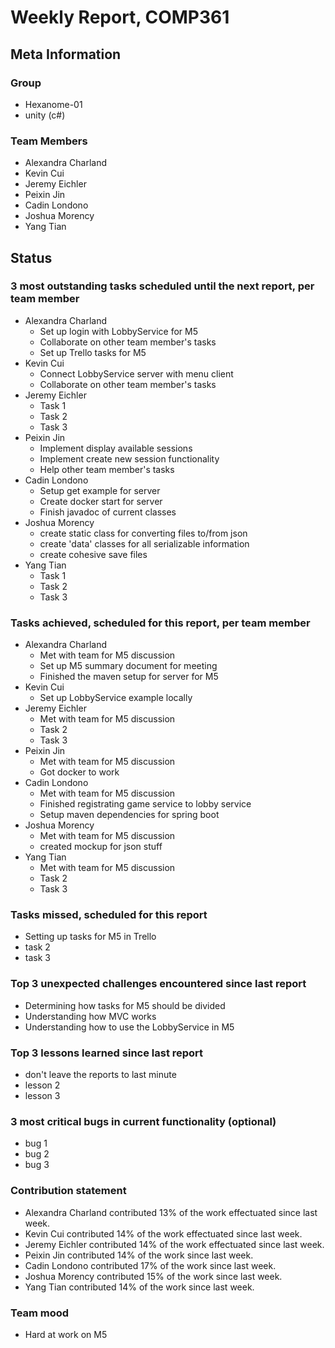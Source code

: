 # Weekly Report, COMP361

## Meta Information

### Group

 * Hexanome-01
 * unity (c#)

### Team Members

 * Alexandra Charland
 * Kevin Cui
 * Jeremy Eichler
 * Peixin Jin
 * Cadin Londono
 * Joshua Morency
 * Yang Tian

## Status

### 3 most outstanding tasks scheduled until the next report, per team member

 * Alexandra Charland
   * Set up login with LobbyService for M5
   * Collaborate on other team member's tasks
   * Set up Trello tasks for M5
 * Kevin Cui
   * Connect LobbyService server with menu client
   * Collaborate on other team member's tasks
 * Jeremy Eichler
   * Task 1
   * Task 2
   * Task 3
 * Peixin Jin
   * Implement display available sessions
   * Implement create new session functionality
   * Help other team member's tasks
 * Cadin Londono
   * Setup get example for server
   * Create docker start for server
   * Finish javadoc of current classes
 * Joshua Morency
   * create static class for converting files to/from json
   * create 'data' classes for all serializable information
   * create cohesive save files
 * Yang Tian
   * Task 1
   * Task 2
   * Task 3

### Tasks achieved, scheduled for this report, per team member

 * Alexandra Charland
   * Met with team for M5 discussion
   * Set up M5 summary document for meeting
   * Finished the maven setup for server for M5
 * Kevin Cui
   * Set up LobbyService example locally
 * Jeremy Eichler
   * Met with team for M5 discussion
   * Task 2
   * Task 3
 * Peixin Jin
   * Met with team for M5 discussion
   * Got docker to work
 * Cadin Londono
   * Met with team for M5 discussion
   * Finished registrating game service to lobby service
   * Setup maven dependencies for spring boot
 * Joshua Morency
   * Met with team for M5 discussion
   * created mockup for json stuff
 * Yang Tian
   * Met with team for M5 discussion
   * Task 2
   * Task 3

### Tasks missed, scheduled for this report

 * Setting up tasks for M5 in Trello
 * task 2
 * task 3

### Top 3 unexpected challenges encountered since last report

 * Determining how tasks for M5 should be divided
 * Understanding how MVC works
 * Understanding how to use the LobbyService in M5

### Top 3 lessons learned since last report

 * don't leave the reports to last minute
 * lesson 2
 * lesson 3

### 3 most critical bugs in current functionality (optional)

 * bug 1
 * bug 2
 * bug 3

### Contribution statement

 * Alexandra Charland contributed 13% of the work effectuated since last week.
 * Kevin Cui contributed 14% of the work effectuated since last week.
 * Jeremy Eichler contributed 14% of the work effectuated since last week.
 * Peixin Jin contributed 14% of the work since last week.
 * Cadin Londono contributed 17% of the work since last week.
 * Joshua Morency contributed 15% of the work since last week.
 * Yang Tian contributed 14% of the work since last week.

### Team mood

 * Hard at work on M5
